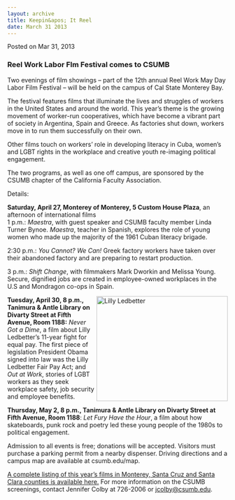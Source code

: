 ```yaml
---
layout: archive
title: Keepin&apos; It Reel
date: March 31 2013
---
```





<span class="date">Posted on Mar 31, 2013    </span>
<h3>Reel Work Labor Flm Festival comes to CSUMB</h3>
<p>Two evenings of film showings &#x2013; part of the 12th annual Reel
Work May Day Labor Film Festival &#x2013; will be held on the campus of
Cal State Monterey Bay.</p>
<p>The festival features films that illuminate the lives and
struggles of workers in the United States and around the world.
This year&#x2019;s theme is the growing movement of worker-run
cooperatives, which have become a vibrant part of society in
Argentina, Spain and Greece. As factories shut down, workers move
in to run them successfully on their own.</p>
<p>Other films touch on workers&#x2019; role in developing literacy in
Cuba, women&#x2019;s and LGBT rights in the workplace and creative youth
re-imaging political engagement.</p>
<p>The two programs, as well as one off campus, are sponsored by
the CSUMB chapter of the California Faculty Association.</p>
<p>Details:</p>
<p><strong>Saturday, April 27, Monterey of Monterey, 5 Custom House
Plaza</strong>, an afternoon of international films<br>
1 p.m.: <em>Maestra</em>, with guest speaker and CSUMB faculty
member Linda Turner Bynoe. <em>Maestra</em>, teacher in Spanish,
explores the role of young women who made up the majority of the
1961 Cuban literacy brigade.</br></p>
<p>2:30 p.m.: <em>You Cannot? We Can!</em> Greek factory workers
have taken over their abandoned factory and are preparing to
restart production.</p>
<p>3 p.m.: <em>Shift Change</em>, with filmmakers Mark Dworkin and
Melissa Young. Secure, dignified jobs are created in employee-owned
workplaces in the U.S and Mondragon co-ops in Spain.</p>
<p><img alt="Lilly Ledbetter" src="http://news.csumb.edu/sites/default/files/65/attachments/news/images/ledbetter.jpg" style="float:right; width:300px; height:240px"><strong>Tuesday,
April 30, 8 p.m., Tanimura &amp; Antle Library on Divarty Street at
Fifth Avenue, Room 1188:</strong> <em>Never Got a Dime</em>, a film
about Lilly Ledbetter&#x2019;s 11-year fight for equal pay. The first
piece of legislation President Obama signed into law was the Lilly
Ledbetter Fair Pay Act; and <em>Out at Work</em>, stories of LGBT
workers as they seek workplace safety, job security and employee
benefits.</img></p>
<p><strong>Thursday, May 2, 8 p.m., Tanimura &amp; Antle Library on
Divarty Street at Fifth Avenue, Room 1188</strong>: <em>Let Fury
Have the Hour</em>, a film about how skateboards, punk rock and
poetry led these young people of the 1980s to political
engagement.</p>
<p>Admission to all events is free; donations will be accepted.
Visitors must purchase a parking permit from a nearby dispenser.
Driving directions and a campus map are available at
csumb.edu/map.</p>
<p><a href="http://www.reelwork.org" rel="nofollow">A complete
listing of this year&#x2019;s films in Monterey, Santa Cruz and Santa
Clara counties is available here.</a>&#xA0;For more information on
the CSUMB screenings, contact Jennifer Colby at 726-2006 or
<a href="mailto:jcolby@csumb.edu">jcolby@csumb.edu</a>.<br>
&#xA0;</br></p>





